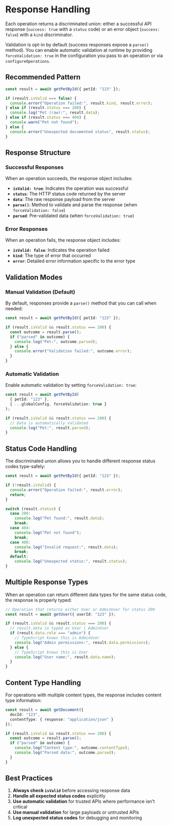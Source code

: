 # Response Handling

Each operation returns a discriminated union: either a successful API response (`success: true` with a `status` code) or an error object (`success: false`) with a `kind` discriminator.

Validation is opt-in by default (success responses expose a `parse()` method). You can enable automatic validation at runtime by providing `forceValidation: true` in the configuration you pass to an operation or via `configureOperations`.

## Recommended Pattern

```ts
const result = await getPetById({ petId: "123" });

if (result.isValid === false) {
  console.error("Operation failed:", result.kind, result.error);
} else if (result.status === 200) {
  console.log("Pet (raw):", result.data);
} else if (result.status === 404) {
  console.warn("Pet not found");
} else {
  console.error("Unexpected documented status", result.status);
}
```

## Response Structure

### Successful Responses

When an operation succeeds, the response object includes:

- **`isValid: true`**: Indicates the operation was successful
- **`status`**: The HTTP status code returned by the server
- **`data`**: The raw response payload from the server
- **`parse()`**: Method to validate and parse the response (when `forceValidation: false`)
- **`parsed`**: Pre-validated data (when `forceValidation: true`)

### Error Responses

When an operation fails, the response object includes:

- **`isValid: false`**: Indicates the operation failed
- **`kind`**: The type of error that occurred
- **`error`**: Detailed error information specific to the error type

## Validation Modes

### Manual Validation (Default)

By default, responses provide a `parse()` method that you can call when needed:

```ts
const result = await getPetById({ petId: "123" });

if (result.isValid && result.status === 200) {
  const outcome = result.parse();
  if ("parsed" in outcome) {
    console.log("Pet:", outcome.parsed);
  } else {
    console.error("Validation failed:", outcome.error);
  }
}
```

### Automatic Validation

Enable automatic validation by setting `forceValidation: true`:

```ts
const result = await getPetById(
  { petId: "123" },
  { ...globalConfig, forceValidation: true }
);

if (result.isValid && result.status === 200) {
  // Data is automatically validated
  console.log("Pet:", result.parsed);
}
```

## Status Code Handling

The discriminated union allows you to handle different response status codes type-safely:

```ts
const result = await getPetById({ petId: "123" });

if (!result.isValid) {
  console.error("Operation failed:", result.error);
  return;
}

switch (result.status) {
  case 200:
    console.log("Pet found:", result.data);
    break;
  case 404:
    console.log("Pet not found");
    break;
  case 400:
    console.log("Invalid request:", result.data);
    break;
  default:
    console.log("Unexpected status:", result.status);
}
```

## Multiple Response Types

When an operation can return different data types for the same status code, the response is properly typed:

```ts
// Operation that returns either User or AdminUser for status 200
const result = await getUser({ userId: "123" });

if (result.isValid && result.status === 200) {
  // result.data is typed as User | AdminUser
  if (result.data.role === "admin") {
    // TypeScript knows this is AdminUser
    console.log("Admin permissions:", result.data.permissions);
  } else {
    // TypeScript knows this is User
    console.log("User name:", result.data.name);
  }
}
```

## Content Type Handling

For operations with multiple content types, the response includes content type information:

```ts
const result = await getDocument({
  docId: "123",
  contentType: { response: "application/json" }
});

if (result.isValid && result.status === 200) {
  const outcome = result.parse();
  if ("parsed" in outcome) {
    console.log("Content type:", outcome.contentType);
    console.log("Parsed data:", outcome.parsed);
  }
}
```

## Best Practices

1. **Always check `isValid`** before accessing response data
2. **Handle all expected status codes** explicitly
3. **Use automatic validation** for trusted APIs where performance isn't critical
4. **Use manual validation** for large payloads or untrusted APIs
5. **Log unexpected status codes** for debugging and monitoring